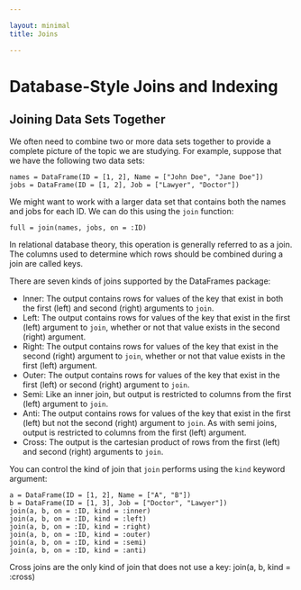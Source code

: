 ```yaml
---

layout: minimal
title: Joins

---
```


# Database-Style Joins and Indexing

## Joining Data Sets Together

We often need to combine two or more data sets together to provide a complete
picture of the topic we are studying. For example, suppose that we have the
following two data sets:

    names = DataFrame(ID = [1, 2], Name = ["John Doe", "Jane Doe"])
    jobs = DataFrame(ID = [1, 2], Job = ["Lawyer", "Doctor"])

We might want to work with a larger data set that contains both the names and
jobs for each ID. We can do this using the `join` function:

    full = join(names, jobs, on = :ID)

In relational database theory, this operation is generally referred to as a
join. The columns used to determine which rows should be combined during a join
are called keys.

There are seven kinds of joins supported by the DataFrames package:

* Inner: The output contains rows for values of the key that exist in both
  the first (left) and second (right) arguments to `join`.
* Left: The output contains rows for values of the key that exist in the
  first (left) argument to `join`, whether or not that value exists in the
  second (right) argument.
* Right: The output contains rows for values of the key that exist in the
  second (right) argument to `join`, whether or not that value exists in
  the first (left) argument.
* Outer: The output contains rows for values of the key that exist in the
  first (left) or second (right) argument to `join`.
* Semi: Like an inner join, but output is restricted to columns from the first
  (left) argument to `join`.
* Anti: The output contains rows for values of the key that exist in the first
  (left) but not the second (right) argument to `join`. As with semi joins,
  output is restricted to columns from the first (left) argument.
* Cross: The output is the cartesian product of rows from the first (left) and
  second (right) arguments to `join`.

You can control the kind of join that `join` performs using the `kind`
keyword argument:

    a = DataFrame(ID = [1, 2], Name = ["A", "B"])
    b = DataFrame(ID = [1, 3], Job = ["Doctor", "Lawyer"])
    join(a, b, on = :ID, kind = :inner)
    join(a, b, on = :ID, kind = :left)
    join(a, b, on = :ID, kind = :right)
    join(a, b, on = :ID, kind = :outer)
    join(a, b, on = :ID, kind = :semi)
    join(a, b, on = :ID, kind = :anti)

Cross joins are the only kind of join that does not use a key:
    join(a, b, kind = :cross)
